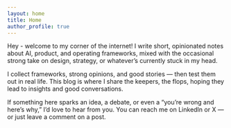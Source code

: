 ```yaml
---
layout: home
title: Home
author_profile: true
---
```


Hey - welcome to my corner of the internet! I write short, opinionated notes about AI, product, and operating frameworks, mixed with the occasional strong take on design, strategy, or whatever’s currently stuck in my head.

I collect frameworks, strong opinions, and good stories — then test them out in real life. This blog is where I share the keepers, the flops, hoping they lead to insights and good conversations.

If something here sparks an idea, a debate, or even a “you’re wrong and here’s why,” I’d love to hear from you. You can reach me on LinkedIn or X — or just leave a comment on a post.
